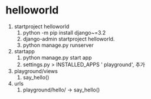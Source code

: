 # helloworld
1. startproject helloworld
   1. python -m pip install django~=3.2
   2. django-admin startproject helloworld.
   3. python manage.py runserver
2. startapp
   1. python manage.py start app
   2. settings.py > INSTALLED_APPS ' playground', 추가
3. playground/views
   1. say_hello()
4. urls
   1. playground/hello/ -> say_hello()